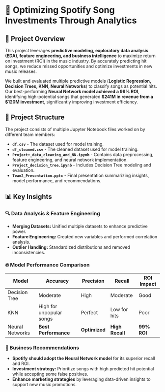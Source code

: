 # 🎵 Optimizing Spotify Song Investments Through Analytics  

## 🚀 Project Overview  
This project leverages **predictive modeling, exploratory data analysis (EDA), feature engineering, and business intelligence** to maximize return on investment (ROI) in the music industry. By accurately predicting hit songs, we reduce missed opportunities and optimize investments in new music releases.  

We built and evaluated multiple predictive models (**Logistic Regression, Decision Trees, KNN, Neural Networks**) to classify songs as potential hits. Our best-performing **Neural Network model achieved a 99% ROI**, identifying high-potential songs that generated **$241M in revenue from a $120M investment**, significantly improving investment efficiency.  

## 📂 Project Structure  
The project consists of multiple Jupyter Notebook files worked on by different team members:  

- **`df.csv`** - The dataset used for model training.  
- **`df_cleaned.csv`** - The cleaned dataset used for model training.  
- **`Project+_data_cleaning_and_NN.ipynb`** - Contains data preprocessing, feature engineering, and neural network implementation.  
- **`Project_decision_tree.ipynb`** - Includes Decision Tree modeling and evaluation.  
- **`Team2_Presentation.pptx`** - Final presentation summarizing insights, model performance, and recommendations.  

## 📊 Key Insights  
### 🔍 Data Analysis & Feature Engineering  
- **Merging Datasets:** Unified multiple datasets to enhance predictive power.  
- **Feature Engineering:** Created new variables and performed correlation analysis.  
- **Outlier Handling:** Standardized distributions and removed inconsistencies.  

### 🔥 Model Performance Comparison  
| Model | Accuracy | Precision | Recall | ROI Impact |
|--------|---------|----------|--------|------------|
| Decision Tree | Moderate | High | Moderate | Good |
| KNN | High for unpopular songs | Perfect | Low for hits | Poor |
| Neural Networks | **Best Performance** | **Optimized** | **High Recall** | **99% ROI** |

### 🎯 Business Recommendations  
- **Spotify should adopt the Neural Network model** for its superior recall and ROI.  
- **Investment strategy:** Prioritize songs with high predicted hit potential while accepting some false positives.  
- **Enhance marketing strategies** by leveraging data-driven insights to support new music promotions.  
